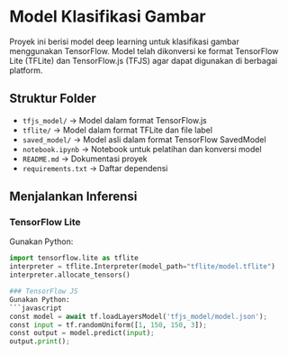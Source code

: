 # Model Klasifikasi Gambar

Proyek ini berisi model deep learning untuk klasifikasi gambar menggunakan TensorFlow. Model telah dikonversi ke format TensorFlow Lite (TFLite) dan TensorFlow.js (TFJS) agar dapat digunakan di berbagai platform.

## Struktur Folder
- `tfjs_model/`  → Model dalam format TensorFlow.js  
- `tflite/`  → Model dalam format TFLite dan file label  
- `saved_model/`  → Model asli dalam format TensorFlow SavedModel  
- `notebook.ipynb`  → Notebook untuk pelatihan dan konversi model  
- `README.md`  → Dokumentasi proyek  
- `requirements.txt`  → Daftar dependensi  

## Menjalankan Inferensi
### TensorFlow Lite
Gunakan Python:
```python
import tensorflow.lite as tflite
interpreter = tflite.Interpreter(model_path="tflite/model.tflite")
interpreter.allocate_tensors()

### TensorFlow JS
Gunakan Python:
```javascript
const model = await tf.loadLayersModel('tfjs_model/model.json');
const input = tf.randomUniform([1, 150, 150, 3]);
const output = model.predict(input);
output.print();

